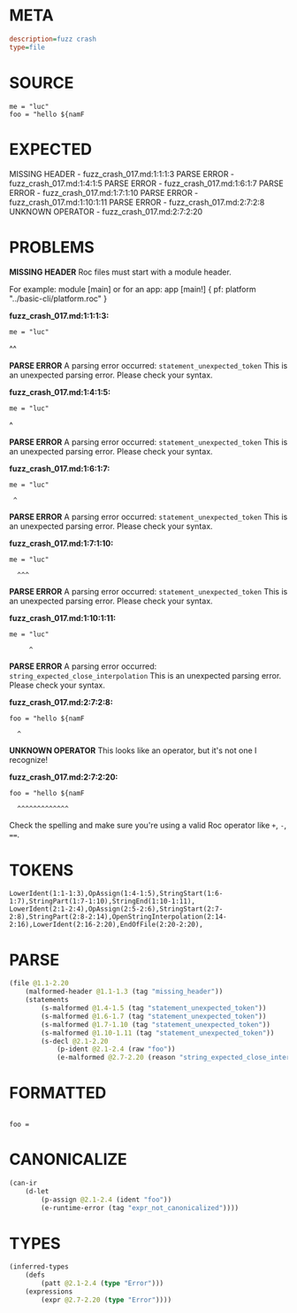# META
~~~ini
description=fuzz crash
type=file
~~~
# SOURCE
~~~roc
me = "luc"
foo = "hello ${namF
~~~
# EXPECTED
MISSING HEADER - fuzz_crash_017.md:1:1:1:3
PARSE ERROR - fuzz_crash_017.md:1:4:1:5
PARSE ERROR - fuzz_crash_017.md:1:6:1:7
PARSE ERROR - fuzz_crash_017.md:1:7:1:10
PARSE ERROR - fuzz_crash_017.md:1:10:1:11
PARSE ERROR - fuzz_crash_017.md:2:7:2:8
UNKNOWN OPERATOR - fuzz_crash_017.md:2:7:2:20
# PROBLEMS
**MISSING HEADER**
Roc files must start with a module header.

For example:
        module [main]
or for an app:
        app [main!] { pf: platform "../basic-cli/platform.roc" }

**fuzz_crash_017.md:1:1:1:3:**
```roc
me = "luc"
```
^^


**PARSE ERROR**
A parsing error occurred: `statement_unexpected_token`
This is an unexpected parsing error. Please check your syntax.

**fuzz_crash_017.md:1:4:1:5:**
```roc
me = "luc"
```
   ^


**PARSE ERROR**
A parsing error occurred: `statement_unexpected_token`
This is an unexpected parsing error. Please check your syntax.

**fuzz_crash_017.md:1:6:1:7:**
```roc
me = "luc"
```
     ^


**PARSE ERROR**
A parsing error occurred: `statement_unexpected_token`
This is an unexpected parsing error. Please check your syntax.

**fuzz_crash_017.md:1:7:1:10:**
```roc
me = "luc"
```
      ^^^


**PARSE ERROR**
A parsing error occurred: `statement_unexpected_token`
This is an unexpected parsing error. Please check your syntax.

**fuzz_crash_017.md:1:10:1:11:**
```roc
me = "luc"
```
         ^


**PARSE ERROR**
A parsing error occurred: `string_expected_close_interpolation`
This is an unexpected parsing error. Please check your syntax.

**fuzz_crash_017.md:2:7:2:8:**
```roc
foo = "hello ${namF
```
      ^


**UNKNOWN OPERATOR**
This looks like an operator, but it's not one I recognize!

**fuzz_crash_017.md:2:7:2:20:**
```roc
foo = "hello ${namF
```
      ^^^^^^^^^^^^^

Check the spelling and make sure you're using a valid Roc operator like `+`, `-`, `==`.

# TOKENS
~~~zig
LowerIdent(1:1-1:3),OpAssign(1:4-1:5),StringStart(1:6-1:7),StringPart(1:7-1:10),StringEnd(1:10-1:11),
LowerIdent(2:1-2:4),OpAssign(2:5-2:6),StringStart(2:7-2:8),StringPart(2:8-2:14),OpenStringInterpolation(2:14-2:16),LowerIdent(2:16-2:20),EndOfFile(2:20-2:20),
~~~
# PARSE
~~~clojure
(file @1.1-2.20
	(malformed-header @1.1-1.3 (tag "missing_header"))
	(statements
		(s-malformed @1.4-1.5 (tag "statement_unexpected_token"))
		(s-malformed @1.6-1.7 (tag "statement_unexpected_token"))
		(s-malformed @1.7-1.10 (tag "statement_unexpected_token"))
		(s-malformed @1.10-1.11 (tag "statement_unexpected_token"))
		(s-decl @2.1-2.20
			(p-ident @2.1-2.4 (raw "foo"))
			(e-malformed @2.7-2.20 (reason "string_expected_close_interpolation")))))
~~~
# FORMATTED
~~~roc

foo = 
~~~
# CANONICALIZE
~~~clojure
(can-ir
	(d-let
		(p-assign @2.1-2.4 (ident "foo"))
		(e-runtime-error (tag "expr_not_canonicalized"))))
~~~
# TYPES
~~~clojure
(inferred-types
	(defs
		(patt @2.1-2.4 (type "Error")))
	(expressions
		(expr @2.7-2.20 (type "Error"))))
~~~
